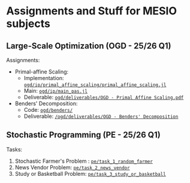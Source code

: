 # Assignments and Stuff for MESIO subjects

## Large-Scale Optimization (OGD - 25/26 Q1)

Assignments:

- Primal-affine Scaling: 
    - Implementation: [`ogd/ip/primal_affine_scaling/primal_affine_scaling.jl`](./ogd/ip/primal_affine_scaling/primal_affine_scaling.jl)
    - Main: [`ogd/ip/main_pas.jl`](./ogd/ip/main_pas.jl)
    - Deliverable: [`ogd/deliverables/OGD - Primal Affine Scaling.pdf`](./ogd/deliverables/OGD%20-%20Primal%20Affine%20Scaling.pdf)
- Benders' Decomposition:
    - Code: [`ogd/benders/`](./ogd/benders/)
    - Deliverable: [`/ogd/deliverables/OGD - Benders' Decomposition`](./ogd/deliverables/OGD%20-%20Benders'%20Decomposition.pdf)
    
## Stochastic Programming (PE - 25/26 Q1)

Tasks:

1. Stochastic Farmer's Problem : [`pe/task_1_random_farmer`](./pe/task_1_random_farmer)
2. News Vendor Problem: [`pe/task_2_news_vendor`](./pe/task_2_news_vendor)
3. Study or Basketball Problem: [`pe/task_3_study_or_basketball`](./pe/task_3_study_or_basketball)
